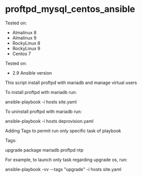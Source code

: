 # proftpd_mysql_centos_ansible


Tested on:

- Almalinux 8
- Almalinux 9
- RockyLinux 8
- RockyLinux 9
- Centos 7

Tested on:

- 2.9 Ansible version


This script install proftpd with mariadb and manage virtual users

To install proftpd with mariadb run:

ansible-playbook -i hosts site.yaml

To uninstall proftpd with mariadb run:

ansible-playbook -i hosts deprovision.yaml

Adding Tags to permit run only specific task of playbook

Tags:

upgrade
package
mariadb
proftpd
ntp

For example, to launch only task regarding upgrade os, run:
 
ansible-playbook -vv --tags "upgrade" -i hosts site.yaml
